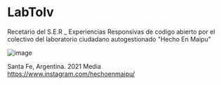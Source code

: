# LabTolv
Recetario del S.E.R _ Experiencias Responsivas de codigo abierto
por el colectivo del laboratorio ciudadano autogestionado "Hecho En Maipu"


![image](https://user-images.githubusercontent.com/33662786/145840160-eb358084-2452-4111-bdb2-287707810fba.png)

Santa Fe, Argentina. 2021
Media https://www.instagram.com/hechoenmaipu/
